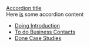 <div class="au-body spacing">
  <section class="au-accordion">
    <a href="#accordion-default" class="au-accordion__title js-au-accordion" aria-controls="accordion-default" aria-expanded="true" aria-selected="true" role="tab" onclick="return AU.accordion.Toggle( this )">Accordion title</a>
    <div class="au-accordion__body" id="accordion-default">
      <div class="au-accordion__body-wrapper">
        Here <a href="#url">is</a> some accordion content
      </div>
    </div>
  </section>
  <ul class="au-progress-indicator">
    <li>
      <a class="au-progress-indicator__link au-progress-indicator__link--doing" href="#url">
        <span class="au-progress-indicator__status">Doing</span>
        Introduction
      </a>
    </li>
    <li>
      <a class="au-progress-indicator__link au-progress-indicator__link--todo" href="#url">
        <span class="au-progress-indicator__status">To do</span>
        Business Contacts
      </a>
    </li>
    <li>
      <a class="au-progress-indicator__link au-progress-indicator__link--done" href="#url">
        <span class="au-progress-indicator__status">Done</span>
        Case Studies
      </a>
    </li>
  </ul>
</div>
